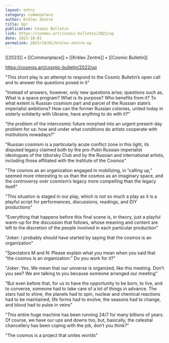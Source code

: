 ```yaml
---
layout: entry
category: commonplace
author: Krëlex Zentre
title: Up!
publication: Cosmic Bulletin
link: https://cosmos.art/cosmic-bulletin/2022/up
date: 2023-10-01
permalink: 2023/10/01/krelex-zentre-up
---
```


[[2023]] • [[Commonplace]] • [[Krëlex Zentre]] • [[Cosmic Bulletin]]

https://cosmos.art/cosmic-bulletin/2022/up

"This short play is an attempt to respond to the Cosmic Bulletin’s open call and to answer the questions posed in it"

"Instead of answers, however, only new questions arise; questions such as, What is a space program? What is its purpose? Who benefits from it? To what extent is Russian cosmism part and parcel of the Russian state’s imperialist ambitions? How can the former Russian colonies, united today in sisterly solidarity with Ukraine, have anything to do with it?"

"the problem of the intercosmic future morphed into an urgent present-day problem for us: how and under what conditions do artists cooperate with institutions nowadays?"

"Russian cosmism is a particularly acute conflict zone in this light, its disputed legacy claimed both by the pro-Putin Russian imperialist ideologues of the Izborsky Club and by the Russian and international artists, including those affiliated with the Institute of the Cosmos"

"The cosmos as an organization engaged in mobilizing, in “calling up,” seemed more interesting to us than the cosmos as an imaginary space, and the controversy over cosmism’s legacy more compelling than the legacy itself"

"This situation is staged in our play, which is not so much a play as it is a playful script for performances, discussions, readings, and DIY productions"

"Everything that happens before this final scene is, in theory, just a playful warm-up for the discussion that follows, whose meaning and content are left to the discretion of the people involved in each particular production"

"Joker: I probably should have started by saying that the cosmos is an organization"

"Spectators M and N: Please explain what you mean when you said that “the cosmos is an organization.” Do you work for it?"

"Joker: Yes. We mean that our universe is organized, like this meeting. Don’t you see? We are talking to you because someone arranged our meeting"

"But even before that, for us to have the opportunity to be born, to live, and to converse, someone had to take care of a lot of things in advance. The stars had to shine, the planets had to spin, nuclear and chemical reactions had to be maintained, life forms had to evolve, the seasons had to change, and blood had to pulse in veins"

"This entire huge machine has been running 24/7 for many billions of years. Of course, we have our ups and downs too, but, basically, the celestial chancellery has been coping with the job, don’t you think?"

"The cosmos is a project that unites worlds"
